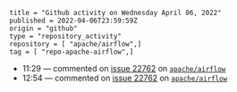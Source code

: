 ```
title = "Github activity on Wednesday April 06, 2022"
published = 2022-04-06T23:59:59Z
origin = "github"
type = "repository_activity"
repository = [ "apache/airflow",]
tag = [ "repo-apache-airflow",]
```

* 11:29 — commented on [issue 22762](https://github.com/apache/airflow/issues/22762) on [`apache/airflow`](https://github.com/apache/airflow)
* 12:54 — commented on [issue 22762](https://github.com/apache/airflow/issues/22762) on [`apache/airflow`](https://github.com/apache/airflow)

